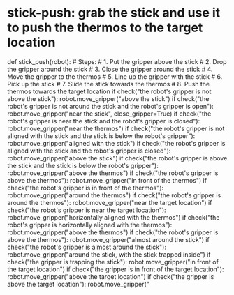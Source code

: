 # stick-push: grab the stick and use it to push the thermos to the target location
def stick_push(robot):
    # Steps:
    # 1. Put the gripper above the stick
    # 2. Drop the gripper around the stick
    # 3. Close the gripper around the stick
    # 4. Move the gripper to the thermos
    # 5. Line up the gripper with the stick
    # 6. Pick up the stick
    # 7. Slide the stick towards the thermos
    # 8. Push the thermos towards the target location
    if check("the robot's gripper is not above the stick"):
        robot.move_gripper("above the stick")
    if check("the robot's gripper is not around the stick and the robot's gripper is open"):
        robot.move_gripper("near the stick", close_gripper=True)
    if check("the robot's gripper is near the stick and the robot's gripper is closed"):
        robot.move_gripper("near the thermos")
    if check("the robot's gripper is not aligned with the stick and the stick is below the robot's gripper"):
        robot.move_gripper("aligned with the stick")
    if check("the robot's gripper is aligned with the stick and the robot's gripper is closed"):
        robot.move_gripper("above the stick")
    if check("the robot's gripper is above the stick and the stick is below the robot's gripper"):
        robot.move_gripper("above the thermos")
    if check("the robot's gripper is above the thermos"):
        robot.move_gripper("in front of the thermos")
    if check("the robot's gripper is in front of the thermos"):
        robot.move_gripper("around the thermos")
    if check("the robot's gripper is around the thermos"):
        robot.move_gripper("near the target location")
    if check("the robot's gripper is near the target location"):
        robot.move_gripper("horizontally aligned with the thermos")
    if check("the robot's gripper is horizontally aligned with the thermos"):
        robot.move_gripper("above the thermos")
    if check("the robot's gripper is above the thermos"):
        robot.move_gripper("almost around the stick")
    if check("the robot's gripper is almost around the stick"):
        robot.move_gripper("around the stick, with the stick trapped inside")
    if check("the gripper is trapping the stick"):
        robot.move_gripper("in front of the target location")
    if check("the gripper is in front of the target location"):
        robot.move_gripper("above the target location")
    if check("the gripper is above the target location"):
        robot.move_gripper("
